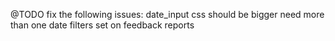 @TODO
fix the following issues:
date_input css should be bigger
need more than one date filters set on feedback reports